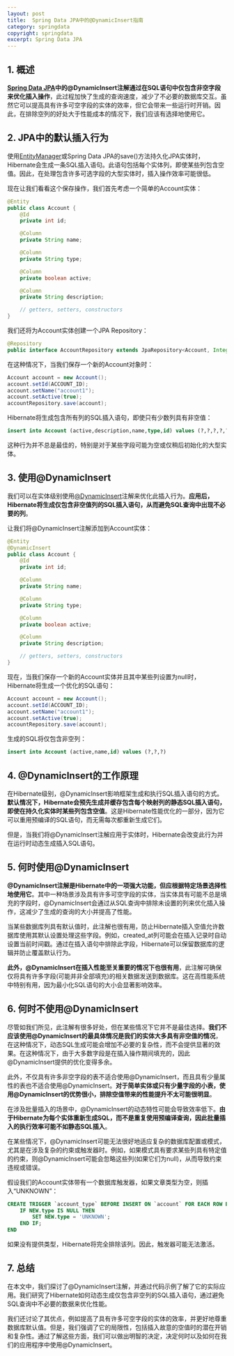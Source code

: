 ```yaml
---
layout: post
title:  Spring Data JPA中的@DynamicInsert指南
category: springdata
copyright: springdata
excerpt: Spring Data JPA
---
```


## 1. 概述

**[Spring Data JPA](https://www.baeldung.com/the-persistence-layer-with-spring-data-jpa)中的@DynamicInsert注解通过在SQL语句中仅包含非空字段来优化插入操作**，此过程加快了生成的查询速度，减少了不必要的数据库交互。虽然它可以提高具有许多可空字段的实体的效率，但它会带来一些运行时开销。因此，在排除空列的好处大于性能成本的情况下，我们应该有选择地使用它。

## 2. JPA中的默认插入行为

使用[EntityManager](https://www.baeldung.com/hibernate-entitymanager)或Spring Data JPA的save()方法持久化JPA实体时，Hibernate会生成一条SQL插入语句。此语句包括每个实体列，即使某些列包含空值。因此，在处理包含许多可选字段的大型实体时，插入操作效率可能很低。

现在让我们看看这个保存操作，我们首先考虑一个简单的Account实体：

```java
@Entity
public class Account {
    @Id
    private int id;

    @Column
    private String name;

    @Column
    private String type;

    @Column
    private boolean active;

    @Column
    private String description;

    // getters, setters, constructors
}
```

我们还将为Account实体创建一个JPA Repository：

```java
@Repository
public interface AccountRepository extends JpaRepository<Account, Integer> {}
```

在这种情况下，当我们保存一个新的Account对象时：

```java
Account account = new Account();
account.setId(ACCOUNT_ID);
account.setName("account1");
account.setActive(true);
accountRepository.save(account);
```

Hibernate将生成包含所有列的SQL插入语句，即使只有少数列具有非空值：

```sql
insert into Account (active,description,name,type,id) values (?,?,?,?,?)
```

这种行为并不总是最佳的，特别是对于某些字段可能为空或仅稍后初始化的大型实体。

## 3. 使用@DynamicInsert

我们可以在实体级别使用[@DynamicInsert](https://docs.jboss.org/hibernate/orm/6.5/javadocs/org/hibernate/annotations/DynamicInsert.html)注解来优化此插入行为。**应用后，Hibernate将生成仅包含非空值列的SQL插入语句，从而避免SQL查询中出现不必要的列**。

让我们将@DynamicInsert注解添加到Account实体：

```java
@Entity
@DynamicInsert
public class Account {
    @Id
    private int id;

    @Column
    private String name;

    @Column
    private String type;

    @Column
    private boolean active;

    @Column
    private String description;

    // getters, setters, constructors
}
```

现在，当我们保存一个新的Account实体并且其中某些列设置为null时，Hibernate将生成一个优化的SQL语句：

```java
Account account = new Account();
account.setId(ACCOUNT_ID);
account.setName("account1");
account.setActive(true);
accountRepository.save(account);
```

生成的SQL将仅包含非空列：

```sql
insert into Account (active,name,id) values (?,?,?)
```

## 4. @DynamicInsert的工作原理

在Hibernate级别，@DynamicInsert影响框架生成和执行SQL插入语句的方式。**默认情况下，Hibernate会预先生成并缓存包含每个映射列的静态SQL插入语句，即使在持久化实体时某些列包含空值**。这是Hibernate性能优化的一部分，因为它可以重用预编译的SQL语句，而无需每次都重新生成它们。

但是，当我们将@DynamicInsert注解应用于实体时，Hibernate会改变此行为并在运行时动态生成插入SQL语句。

## 5. 何时使用@DynamicInsert

**@DynamicInsert注解是Hibernate中的一项强大功能，但应根据特定场景选择性地使用它**。其中一种场景涉及具有许多可空字段的实体，当实体具有可能不总是填充的字段时，@DynamicInsert会通过从SQL查询中排除未设置的列来优化插入操作，这减少了生成的查询的大小并提高了性能。

当某些数据库列具有默认值时，此注解也很有用，防止Hibernate插入空值允许数据库使用其默认设置处理这些字段。例如，created_at列可能会在插入记录时自动设置当前时间戳。通过在插入语句中排除此字段，Hibernate可以保留数据库的逻辑并防止覆盖默认行为。

**此外，@DynamicInsert在插入性能至关重要的情况下也很有用**，此注解可确保仅将具有许多字段(可能并非全部填充)的相关数据发送到数据库。这在高性能系统中特别有用，因为最小化SQL语句的大小会显著影响效率。

## 6. 何时不使用@DynamicInsert

尽管如我们所见，此注解有很多好处，但在某些情况下它并不是最佳选择。**我们不应该使用@DynamicInsert的最具体情况是我们的实体大多具有非空值的情况**，在这种情况下，动态SQL生成可能会增加不必要的复杂性，而不会提供显著的效果。在这种情况下，由于大多数字段是在插入操作期间填充的，因此@DynamicInsert提供的优化变得多余。

此外，不仅具有许多非空字段的表不适合使用@DynamicInsert，而且具有少量属性的表也不适合使用@DynamicInsert。**对于简单实体或只有少量字段的小表，使用@DynamicInsert的优势很小，排除空值带来的性能提升不太可能很明显**。

在涉及批量插入的场景中，@DynamicInsert的动态特性可能会导致效率低下。**由于Hibernate为每个实体重新生成SQL，而不是重复使用预编译查询，因此批量插入的执行效率可能不如静态SQL插入**。

在某些情况下，@DynamicInsert可能无法很好地适应复杂的数据库配置或模式，尤其是在涉及复杂的约束或触发器时。例如，如果模式具有要求某些列具有特定值的约束，则@DynamicInsert可能会忽略这些列(如果它们为null)，从而导致约束违规或错误。

假设我们的Account实体带有一个数据库触发器，如果文章类型为空，则插入“UNKNOWN”：

```sql
CREATE TRIGGER `account_type` BEFORE INSERT ON `account` FOR EACH ROW BEGIN
    IF NEW.type IS NULL THEN
        SET NEW.type = 'UNKNOWN';
    END IF;
END
```

如果没有提供类型，Hibernate将完全排除该列。因此，触发器可能无法激活。

## 7. 总结

在本文中，我们探讨了@DynamicInsert注解，并通过代码示例了解了它的实际应用。我们研究了Hibernate如何动态生成仅包含非空列的SQL插入语句，通过避免SQL查询中不必要的数据来优化性能。

我们还讨论了其优点，例如提高了具有许多可空字段的实体的效率，并更好地尊重数据库默认值。但是，我们强调了它的局限性，包括插入故意的空值时的潜在开销和复杂性。通过了解这些方面，我们可以做出明智的决定，决定何时以及如何在我们的应用程序中使用@DynamicInsert。